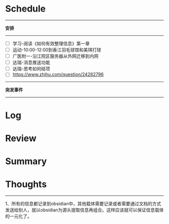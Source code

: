 # Schedule
***
**安排**
***
- [ ] 学习-阅读《如何有效整理信息》第一章
- [ ] 运动-10:00-12:00到香江羽毛球馆和美琪打球
- [ ] 广医附一-沿江院区服务器从外网迁移到内网
- [ ] 达瑞-消息推送功能
- [ ] 达瑞-思考如何结项
- [ ] https://www.zhihu.com/question/24282796
***
**突发事件**
***

# Log

# Review

# Summary

# Thoughts
***
1、所有的信息都记录到obsidian中，其他载体需要记录或者需要通过文档的方式发送给别人，就以obsidian为源头提取信息再组合。这样应该就可以保证信息载体的一元化了。